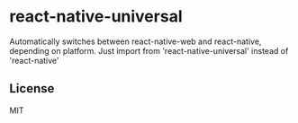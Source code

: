 react-native-universal
==========

Automatically switches between react-native-web and react-native, depending on platform. Just import from 'react-native-universal' instead of 'react-native'

## License
MIT
